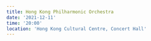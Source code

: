 ```yaml
---
title: Hong Kong Philharmonic Orchestra
date: '2021-12-11'
time: '20:00'
location: 'Hong Kong Cultural Centre, Concert Hall'
---
```

